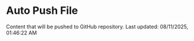 # Auto Push File

Content that will be pushed to GitHub repository.
Last updated: 08/11/2025, 01:46:22 AM